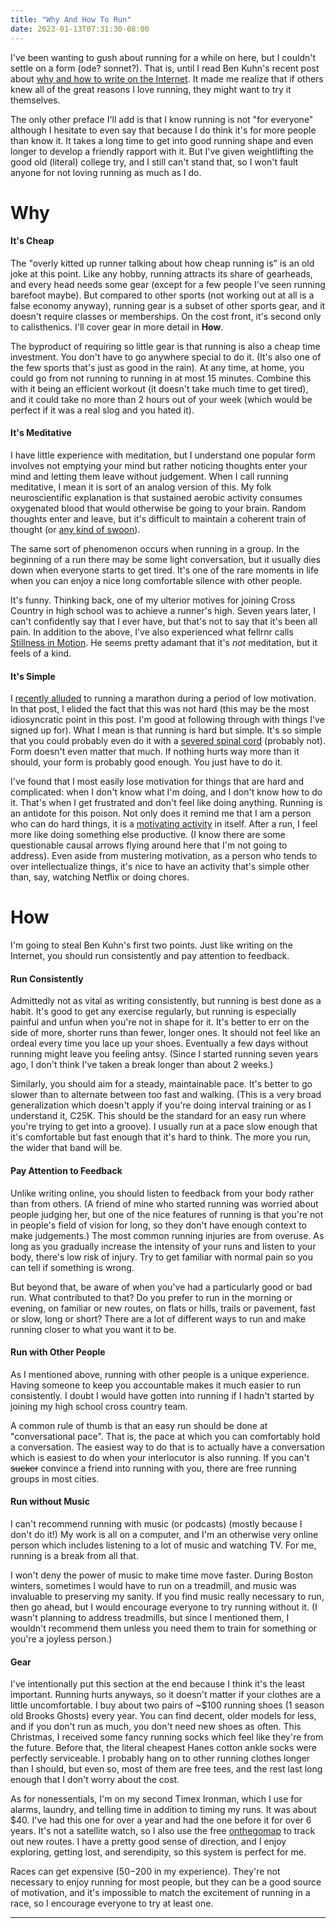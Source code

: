 ```yaml
---
title: "Why And How To Run"
date: 2023-01-13T07:31:30-08:00
---
```


I've been wanting to gush about running for a while on here, but I couldn't settle on a form (ode? sonnet?).
That is, until I read Ben Kuhn's recent post about [why and how to write on the Internet](https://www.benkuhn.net/writing/).
It made me realize that if others knew all of the great reasons I love running, they might want to try it themselves.

The only other preface I'll add is that I know running is not "for everyone" although I hesitate to even say that because I do think it's for more people than know it.
It takes a long time to get into good running shape and even longer to develop a friendly rapport with it.
But I've given weightlifting the good old (literal) college try, and I still can't stand that, so I won't fault anyone for not loving running as much as I do.

# Why
#### It's Cheap
The "overly kitted up runner talking about how cheap running is" is an old joke at this point.
Like any hobby, running attracts its share of gearheads, and every head needs some gear (except for a few people I've seen running barefoot maybe).
But compared to other sports (not working out at all is a false economy anyway), running gear is a subset of other sports gear, and it doesn't require classes or memberships.
On the cost front, it's second only to calisthenics.
I'll cover gear in more detail in **How**.

The byproduct of requiring so little gear is that running is also a cheap time investment.
You don't have to go anywhere special to do it.
(It's also one of the few sports that's just as good in the rain).
At any time, at home, you could go from not running to running in at most 15 minutes.
Combine this with it being an efficient workout (it doesn't take much time to get tired), and it could take no more than 2 hours out of your week
(which would be perfect if it was a real slog and you hated it).

#### It's Meditative
I have little experience with meditation, but I understand one popular form involves not emptying your mind but rather noticing thoughts enter your mind and letting them leave without judgement.
When I call running meditative, I mean it is sort of an analog version of this.
My folk neuroscientific explanation is that sustained aerobic activity consumes oxygenated blood that would otherwise be going to your brain.
Random thoughts enter and leave, but it's difficult to maintain a coherent train of thought (or [any kind of swoon](https://www.vogue.com/article/joan-didion-self-respect-essay-1961)).

The same sort of phenomenon occurs when running in a group.
In the beginning of a run there may be some light conversation, but it usually dies down when everyone starts to get tired.
It's one of the rare moments in life when you can enjoy a nice long comfortable silence with other people.

It's funny.
Thinking back, one of my ulterior motives for joining Cross Country in high school was to achieve a runner's high.
Seven years later, I can't confidently say that I ever have, but that's not to say that it's been all pain.
In addition to the above, I've also experienced what fellrnr calls [Stillness in Motion](https://fellrnr.com/wiki/Stillness_in_Motion).
He seems pretty adamant that it's *not* meditation, but it feels of a kind.

#### It's Simple

I [recently alluded](../pace) to running a marathon during a period of low motivation.
In that post, I elided the fact that this was not hard (this may be the most idiosyncratic point in this post. I'm good at following through with things I've signed up for).
What I mean is that running is hard but simple.
It's so simple that you could probably even do it with a [severed spinal cord](https://www.youtube.com/watch?v=sK7nKweiDro) (probably not).
Form doesn't even matter that much.
If nothing hurts way more than it should, your form is probably good enough.
You just have to do it.

I've found that I most easily lose motivation for things that are hard and complicated: when I don't know what I'm doing, and I don't know how to do it.
That's when I get frustrated and don't feel like doing anything.
Running is an antidote for this poison.
Not only does it remind me that I am a person who can do hard things, it is a [motivating activity](../routine) in itself.
After a run, I feel more like doing something else productive.
(I know there are some questionable causal arrows flying around here that I'm not going to address).
Even aside from mustering motivation, as a person who tends to over intellectualize things, it's nice to have an activity that's simple other than, say, watching Netflix or doing chores.

# How

I'm going to steal Ben Kuhn's first two points.
Just like writing on the Internet, you should run consistently and pay attention to feedback.

#### Run Consistently
Admittedly not as vital as writing consistently, but running is best done as a habit.
It's good to get any exercise regularly, but running is especially painful and unfun when you're not in shape for it.
It's better to err on the side of more, shorter runs than fewer, longer ones.
It should not feel like an ordeal every time you lace up your shoes.
Eventually a few days without running might leave you feeling antsy.
(Since I started running seven years ago, I don't think I've taken a break longer than about 2 weeks.)

Similarly, you should aim for a steady, maintainable pace.
It's better to go slower than to alternate between too fast and walking.
(This is a very broad generalization which doesn't apply if you're doing interval training or as I understand it, C25K.
This should be the standard for an easy run where you're trying to get into a groove).
I usually run at a pace slow enough that it's comfortable but fast enough that it's hard to think.
The more you run, the wider that band will be.

#### Pay Attention to Feedback
Unlike writing online, you should listen to feedback from your body rather than from others.
(A friend of mine who started running was worried about people judging her, but one of the nice features of running is that you're not in people's field of vision for long, so they don't have enough context to make judgements.)
The most common running injuries are from overuse.
As long as you gradually increase the intensity of your runs and listen to your body, there's low risk of injury.
Try to get familiar with normal pain so you can tell if something is wrong.

But beyond that, be aware of when you've had a particularly good or bad run.
What contributed to that?
Do you prefer to run in the morning or evening, on familiar or new routes, on flats or hills, trails or pavement, fast or slow, long or short?
There are a lot of different ways to run and make running closer to what you want it to be.

#### Run with Other People
As I mentioned above, running with other people is a unique experience.
Having someone to keep you accountable makes it much easier to run consistently.
I doubt I would have gotten into running if I hadn't started by joining my high school cross country team.

A common rule of thumb is that an easy run should be done at "conversational pace".
That is, the pace at which you can comfortably hold a conversation.
The easiest way to do that is to actually have a conversation which is easiest to do when your interlocutor is also running.
If you can't ~~sucker~~ convince a friend into running with you, there are free running groups in most cities.

#### Run without Music
I can't recommend running with music (or podcasts) (mostly because I don't do it!)
My work is all on a computer, and I'm an otherwise very online person which includes listening to a lot of music and watching TV.
For me, running is a break from all that.

I won't deny the power of music to make time move faster.
During Boston winters, sometimes I would have to run on a treadmill, and music was invaluable to preserving my sanity.
If you find music really necessary to run, then go ahead, but I would encourage everyone to try running without it.
(I wasn't planning to address treadmills, but since I mentioned them, I wouldn't recommend them unless you need them to train for something or you're a joyless person.)

#### Gear
I've intentionally put this section at the end because I think it's the least important.
Running hurts anyways, so it doesn't matter if your clothes are a little uncomfortable.
I buy about two pairs of ~$100 running shoes (1 season old Brooks Ghosts) every year.
You can find decent, older models for less, and if you don't run as much, you don't need new shoes as often.
This Christmas, I received some fancy running socks which feel like they're from the future.
Before that, the literal cheapest Hanes cotton ankle socks were perfectly serviceable.
I probably hang on to other running clothes longer than I should, but even so, most of them are free tees, and the rest last long enough that I don't worry about the cost.

As for nonessentials, I'm on my second Timex Ironman, which I use for alarms, laundry, and telling time in addition to timing my runs.
It was about $40.
I've had this one for over a year and had the one before it for over 6 years.
It's not a satellite watch, so I also use the free [onthegomap](https://onthegomap.com/#/create) to track out new routes.
I have a pretty good sense of direction, and I enjoy exploring, getting lost, and serendipity, so this system is perfect for me.

Races can get expensive ($50-$200 in my experience).
They're not necessary to enjoy running for most people, but they can be a good source of motivation, and it's impossible to match the excitement of running in a race, so I encourage everyone to try at least one.

---
